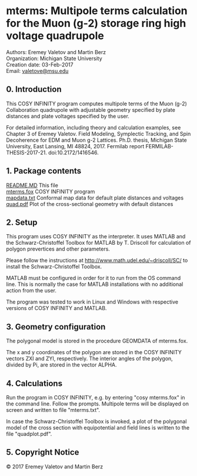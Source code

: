 
# mterms: Multipole terms calculation for the Muon (g-2) storage ring high voltage quadrupole
Authors: Eremey Valetov and Martin Berz  
Organization: Michigan State University  
Creation date: 03-Feb-2017  
Email: valetove@msu.edu

## 0. Introduction

This COSY INFINITY program computes multipole terms of the Muon (g-2)
Collaboration quadrupole with adjustable geometry specified by plate distances
and plate voltages specified by the user.

For detailed information, including theory and calculation examples, see Chapter 3 of
Eremey Valetov. Field Modeling, Symplectic Tracking, and Spin Decoherence for EDM and Muon g-2 Lattices. Ph.D. thesis, Michigan State University, East Lansing, MI 48824, 2017. Fermilab report FERMILAB-THESIS-2017-21. doi:10.2172/1416546.


## 1. Package contents

[README.MD](README.MD)	  This file  
[mterms.fox](mterms.fox)	  COSY INFINITY program  
[mapdata.txt](mapdata.txt)	  Conformal map data for default plate distances and voltages  
[quad.pdf](quad.pdf)	  Plot of the cross-sectional geometry with default distances    

## 2. Setup

This program uses COSY INFINITY as the interpreter. It uses MATLAB and
the Schwarz-Christoffel Toolbox for MATLAB by T. Driscoll for calculation of 
polygon prevertices and other parameters.

Please follow the instructions at http://www.math.udel.edu/~driscoll/SC/ to
install the Schwarz-Christoffel Toolbox.

MATLAB must be configured in order for it to run from the OS command line.
This is normally the case for MATLAB installations with no additional action
from the user.

The program was tested to work in Linux and Windows with respective versions
of COSY INFINITY and MATLAB.

## 3. Geometry configuration

The polygonal model is stored in the procedure GEOMDATA of mterms.fox.

The x and y coordinates of the polygon are stored in the COSY INFINITY
vectors ZXI and ZYI, respectively. The interior angles of the polygon,
divided by Pi, are stored in the vector ALPHA.

## 4. Calculations

Run the program in COSY INFINITY, e.g. by entering "cosy mterms.fox" in
the command line. Follow the prompts. Multipole terms will be displayed on
screen and written to file "mterms.txt".

In case the Schwarz-Christoffel Toolbox is invoked, a plot of the polygonal
model of the cross section with equipotential and field lines is written to
the file "quadplot.pdf".

## 5. Copyright Notice
© 2017 Eremey Valetov and Martin Berz